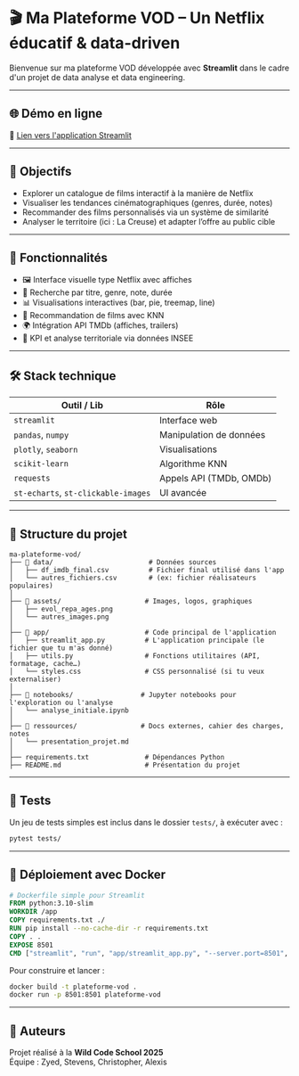 # 🎬 Ma Plateforme VOD – Un Netflix éducatif & data-driven

Bienvenue sur ma plateforme VOD développée avec **Streamlit** dans le cadre d'un projet de data analyse et data engineering.

---

## 🌐 Démo en ligne

🔗 [Lien vers l'application Streamlit](https://)

---

## 🎯 Objectifs

- Explorer un catalogue de films interactif à la manière de Netflix
- Visualiser les tendances cinématographiques (genres, durée, notes)
- Recommander des films personnalisés via un système de similarité
- Analyser le territoire (ici : La Creuse) et adapter l’offre au public cible

---

## 🚀 Fonctionnalités

- 🖼️ Interface visuelle type Netflix avec affiches
- 🔎 Recherche par titre, genre, note, durée
- 📊 Visualisations interactives (bar, pie, treemap, line)
- 🤖 Recommandation de films avec KNN
- 🌍 Intégration API TMDb (affiches, trailers)
- 🎯 KPI et analyse territoriale via données INSEE

---

## 🛠️ Stack technique

| Outil / Lib         | Rôle                             |
|---------------------|----------------------------------|
| `streamlit`         | Interface web                    |
| `pandas`, `numpy`   | Manipulation de données          |
| `plotly`, `seaborn` | Visualisations                   |
| `scikit-learn`      | Algorithme KNN                   |
| `requests`          | Appels API (TMDb, OMDb)          |
| `st-echarts`, `st-clickable-images` | UI avancée      |

---

## 📂 Structure du projet

```
ma-plateforme-vod/
├── 📁 data/                        # Données sources
│   ├── df_imdb_final.csv          # Fichier final utilisé dans l'app
│   └── autres_fichiers.csv        # (ex: fichier réalisateurs populaires)
│
├── 📁 assets/                     # Images, logos, graphiques
│   ├── evol_repa_ages.png
│   └── autres_images.png
│
├── 📁 app/                        # Code principal de l'application
│   ├── streamlit_app.py          # L'application principale (le fichier que tu m'as donné)
│   ├── utils.py                  # Fonctions utilitaires (API, formatage, cache…)
│   └── styles.css                # CSS personnalisé (si tu veux externaliser)
│
├── 📁 notebooks/                 # Jupyter notebooks pour l'exploration ou l'analyse
│   └── analyse_initiale.ipynb
│
├── 📁 ressources/                # Docs externes, cahier des charges, notes
│   └── presentation_projet.md
│
├── requirements.txt              # Dépendances Python
├── README.md                     # Présentation du projet
```

---

## 🧪 Tests

Un jeu de tests simples est inclus dans le dossier `tests/`, à exécuter avec :

```bash
pytest tests/
```

---

## 🐳 Déploiement avec Docker

```Dockerfile
# Dockerfile simple pour Streamlit
FROM python:3.10-slim
WORKDIR /app
COPY requirements.txt ./
RUN pip install --no-cache-dir -r requirements.txt
COPY . .
EXPOSE 8501
CMD ["streamlit", "run", "app/streamlit_app.py", "--server.port=8501", "--server.address=0.0.0.0"]
```

Pour construire et lancer :

```bash
docker build -t plateforme-vod .
docker run -p 8501:8501 plateforme-vod
```

---

## 👥 Auteurs

Projet réalisé à la **Wild Code School 2025**  
Équipe : Zyed, Stevens, Christopher, Alexis
